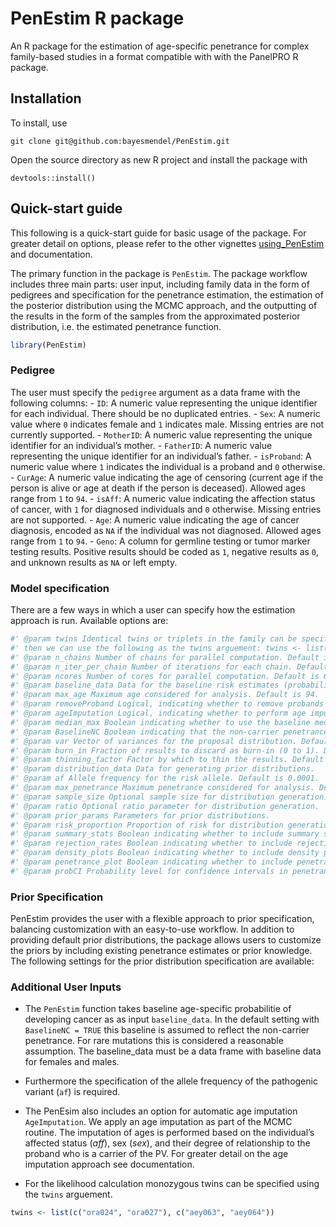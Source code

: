 
<!-- README.md is generated from README.Rmd. Please edit that file -->

# PenEstim R package

An R package for the estimation of age-specific penetrance for complex
family-based studies in a format compatible with with the PanelPRO R
package.

## Installation

To install, use

    git clone git@github.com:bayesmendel/PenEstim.git

Open the source directory as new R project and install the package with

    devtools::install()

## Quick-start guide

This following is a quick-start guide for basic usage of the package.
For greater detail on options, please refer to the other vignettes
[using_PenEstim](https://github.com/nicokubi/PenEstim/blob/main/vignettes/using_PenEstim.Rmd) and documentation.

The primary function in the package is `PenEstim`. The package workflow
includes three main parts: user input, including family data in the form
of pedigrees and specification for the penetrance estimation, the
estimation of the posterior distribution using the MCMC approach, and
the outputting of the results in the form of the samples from the
approximated posterior distribution, i.e. the estimated penetrance
function.

``` r
library(PenEstim)
```

### Pedigree

The user must specify the `pedigree` argument as a data frame with the
following columns: - `ID`: A numeric value representing the unique
identifier for each individual. There should be no duplicated entries. -
`Sex`: A numeric value where `0` indicates female and `1` indicates
male. Missing entries are not currently supported. - `MotherID`: A
numeric value representing the unique identifier for an individual’s
mother. - `FatherID`: A numeric value representing the unique identifier
for an individual’s father. - `isProband`: A numeric value where `1`
indicates the individual is a proband and `0` otherwise. - `CurAge`: A
numeric value indicating the age of censoring (current age if the person
is alive or age at death if the person is deceased). Allowed ages range
from `1` to `94`. - `isAff`: A numeric value indicating the affection
status of cancer, with `1` for diagnosed individuals and `0` otherwise.
Missing entries are not supported. - `Age`: A numeric value indicating
the age of cancer diagnosis, encoded as `NA` if the individual was not
diagnosed. Allowed ages range from `1` to `94`. - `Geno`: A column for
germline testing or tumor marker testing results. Positive results
should be coded as `1`, negative results as `0`, and unknown results as
`NA` or left empty.

### Model specification

There are a few ways in which a user can specify how the estimation
approach is run. Available options are:

``` r
#' @param twins Identical twins or triplets in the family can be specifed. For example, to indicate that `ora024` and `ora027` are identical twins, and so are `aey063` and `aey064`, 
#' then we can use the following as the twins arguement: twins <- list(c("ora024", "ora027"), c("aey063", "aey064"))
#' @param n_chains Number of chains for parallel computation. Default is 1.
#' @param n_iter_per_chain Number of iterations for each chain. Default is 10000.
#' @param ncores Number of cores for parallel computation. Default is 6.
#' @param baseline_data Data for the baseline risk estimates (probability of developing cancer), such as population-level risk from a cancer registry. Default is the allele frequency for MLH1 from the PanelPRO database.
#' @param max_age Maximum age considered for analysis. Default is 94.
#' @param removeProband Logical, indicating whether to remove probands from the analysis. Default is FALSE.
#' @param ageImputation Logical, indicating whether to perform age imputation. Default is FALSE.
#' @param median_max Boolean indicating whether to use the baseline median age or max_age as an upper bound for the median proposal. Default is TRUE.
#' @param BaselineNC Boolean indicating that the non-carrier penetrance is assumed to be the baseline penetrance. Default is TRUE.
#' @param var Vector of variances for the proposal distribution. Default is c(0.1, 0.1, 2, 2, 5, 5, 5, 5).
#' @param burn_in Fraction of results to discard as burn-in (0 to 1). Default is 0 (no burn-in).
#' @param thinning_factor Factor by which to thin the results. Default is 1 (no thinning).
#' @param distribution_data Data for generating prior distributions.
#' @param af Allele frequency for the risk allele. Default is 0.0001.
#' @param max_penetrance Maximum penetrance considered for analysis. Default is 1.
#' @param sample_size Optional sample size for distribution generation.
#' @param ratio Optional ratio parameter for distribution generation.
#' @param prior_params Parameters for prior distributions.
#' @param risk_proportion Proportion of risk for distribution generation.
#' @param summary_stats Boolean indicating whether to include summary statistics in the output. Default is TRUE.
#' @param rejection_rates Boolean indicating whether to include rejection rates in the output. Default is TRUE.
#' @param density_plots Boolean indicating whether to include density plots in the output. Default is TRUE.
#' @param penetrance_plot Boolean indicating whether to include penetrance plots in the output. Default is TRUE.
#' @param probCI Probability level for confidence intervals in penetrance plots. Default is 0.95.
```

### Prior Specification

PenEstim provides the user with a flexible approach to prior
specification, balancing customization with an easy-to-use workflow. In
addition to providing default prior distributions, the package allows
users to customize the priors by including existing penetrance estimates
or prior knowledge. The following settings for the prior distribution
specification are available:
### Additional User Inputs

-   The `PenEstim` function takes baseline age-specific probabilitie of
    developing cancer as as input `baseline_data`. In the default
    setting with `BaselineNC = TRUE` this baseline is assumed to reflect
    the non-carrier penetrance. For rare mutations this is considered a
    reasonable assumption. The baseline_data must be a data frame with
    baseline data for females and males.

-   Furthermore the specification of the allele frequency of the
    pathogenic variant (`af`) is required.

-   The PenEsim also includes an option for automatic age imputation
    `AgeImputation`. We apply an age imputation as part of the MCMC
    routine. The imputation of ages is performed based on the
    individual’s affected status ($aff$), sex ($sex$), and their degree
    of relationship to the proband who is a carrier of the PV. For
    greater detail on the age imputation approach see documentation.

-   For the likelihood calculation monozygous twins can be specified
    using the `twins` arguement.

``` r
twins <- list(c("ora024", "ora027"), c("aey063", "aey064"))
```
